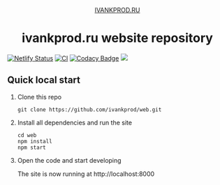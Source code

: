 <p align="center">
  <a href="https://ivankprod.ru/?utm_source=github">IVANKPROD.RU</a>
</p>
<h1 align="center">
  ivankprod.ru website repository
</h1>

[![Netlify Status](https://api.netlify.com/api/v1/badges/4fd59566-f2e3-4ed0-8ad3-4726b08e2e45/deploy-status)](https://app.netlify.com/sites/ivankprod-gatsby/deploys)
[![CI](https://github.com/ivankprod/web/actions/workflows/ci.yml/badge.svg)](https://github.com/ivankprod/web/actions/workflows/ci.yml)
[![Codacy Badge](https://app.codacy.com/project/badge/Grade/6ad4c8e01ebe44088c742d10b1a64cdb)](https://www.codacy.com/gh/ivankprod/web/dashboard?utm_source=github.com&amp;utm_medium=referral&amp;utm_content=ivankprod/web&amp;utm_campaign=Badge_Grade)
[![](https://tokei.rs/b1/github/ivankprod/web?category=code)](https://github.com/ivankprod/web)

## Quick local start

1.  Clone this repo
	```shell
	git clone https://github.com/ivankprod/web.git
	```

2.  Install all dependencies and run the site
	```shell
	cd web
	npm install
	npm start
	```

3.  Open the code and start developing

	The site is now running at http://localhost:8000
